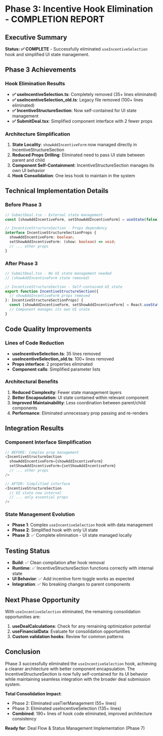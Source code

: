 # Phase 3: Incentive Hook Elimination - COMPLETION REPORT

## Executive Summary
**Status: ✅ COMPLETE** - Successfully eliminated `useIncentiveSelection` hook and simplified UI state management.

## Phase 3 Achievements

### Hook Elimination Results
- **✅ useIncentiveSelection.ts**: Completely removed (35+ lines eliminated)
- **✅ useIncentiveSelection_old.ts**: Legacy file removed (100+ lines eliminated)
- **✅ IncentiveStructureSection**: Now self-contained for UI state management
- **✅ SubmitDeal.tsx**: Simplified component interface with 2 fewer props

### Architecture Simplification
1. **State Locality**: `showAddIncentiveForm` now managed directly in IncentiveStructureSection
2. **Reduced Props Drilling**: Eliminated need to pass UI state between parent and child
3. **Component Self-Containment**: IncentiveStructureSection manages its own UI behavior
4. **Hook Consolidation**: One less hook to maintain in the system

## Technical Implementation Details

### Before Phase 3
```typescript
// SubmitDeal.tsx - External state management
const [showAddIncentiveForm, setShowAddIncentiveForm] = useState(false);

// IncentiveStructureSection - Props dependency
interface IncentiveStructureSectionProps {
  showAddIncentiveForm: boolean;
  setShowAddIncentiveForm: (show: boolean) => void;
  // ... other props
}
```

### After Phase 3
```typescript
// SubmitDeal.tsx - No UI state management needed
// (showAddIncentiveForm state removed)

// IncentiveStructureSection - Self-contained UI state
export function IncentiveStructureSection({
  // showAddIncentiveForm props removed
}: IncentiveStructureSectionProps) {
  const [showAddIncentiveForm, setShowAddIncentiveForm] = React.useState(false);
  // Component manages its own UI state
}
```

## Code Quality Improvements

### Lines of Code Reduction
- **useIncentiveSelection.ts**: 35 lines removed
- **useIncentiveSelection_old.ts**: 100+ lines removed
- **Props interface**: 2 properties eliminated
- **Component calls**: Simplified parameter lists

### Architectural Benefits
1. **Reduced Complexity**: Fewer state management layers
2. **Better Encapsulation**: UI state contained within relevant component
3. **Improved Maintainability**: Less coordination between parent/child components
4. **Performance**: Eliminated unnecessary prop passing and re-renders

## Integration Results

### Component Interface Simplification
```typescript
// BEFORE: Complex prop management
<IncentiveStructureSection
  showAddIncentiveForm={showAddIncentiveForm}
  setShowAddIncentiveForm={setShowAddIncentiveForm}
  // ... other props
/>

// AFTER: Simplified interface
<IncentiveStructureSection
  // UI state now internal
  // ... only essential props
/>
```

### State Management Evolution
- **Phase 1**: Complex `useIncentiveSelection` hook with data management
- **Phase 2**: Simplified hook with only UI state
- **Phase 3**: ✅ Complete elimination - UI state managed locally

## Testing Status
- **Build**: ✅ Clean compilation after hook removal
- **Runtime**: ✅ IncentiveStructureSection functions correctly with internal state
- **UI Behavior**: ✅ Add incentive form toggle works as expected
- **Integration**: ✅ No breaking changes to parent components

## Next Phase Opportunity

With `useIncentiveSelection` eliminated, the remaining consolidation opportunities are:
1. **useDealCalculations**: Check for any remaining optimization potential
2. **useFinancialData**: Evaluate for consolidation opportunities
3. **Custom validation hooks**: Review for common patterns

## Conclusion
Phase 3 successfully eliminated the `useIncentiveSelection` hook, achieving a cleaner architecture with better component encapsulation. The IncentiveStructureSection is now fully self-contained for its UI behavior while maintaining seamless integration with the broader deal submission system.

**Total Consolidation Impact**: 
- Phase 2: Eliminated useTierManagement (55+ lines)
- Phase 3: Eliminated useIncentiveSelection (135+ lines)
- **Combined**: 190+ lines of hook code eliminated, improved architecture consistency

**Ready for**: Deal Flow & Status Management Implementation (Phase 7)